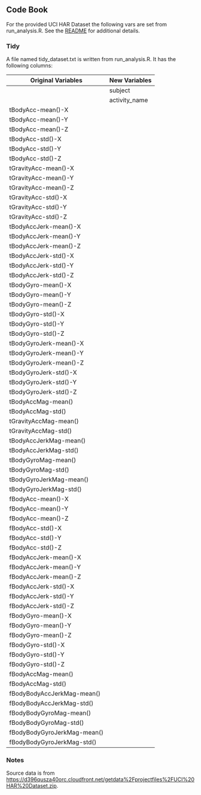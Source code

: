 ## Code Book


For the provided UCI HAR Dataset the following vars are set from run_analysis.R.  See the [README](README.md) for additional details.



### Tidy 
A file named tidy_dataset.txt is written from run_analysis.R. It has the following columns:

| Original Variables | New Variables |
| ---------------------------- | ---------------------------- |
||subject|
||activity_name|
| tBodyAcc-mean()-X           ||
| tBodyAcc-mean()-Y           ||
| tBodyAcc-mean()-Z           ||
| tBodyAcc-std()-X            ||
| tBodyAcc-std()-Y            ||
| tBodyAcc-std()-Z            ||
| tGravityAcc-mean()-X        ||
| tGravityAcc-mean()-Y        ||
| tGravityAcc-mean()-Z        ||
| tGravityAcc-std()-X         ||
| tGravityAcc-std()-Y         ||
| tGravityAcc-std()-Z         ||
| tBodyAccJerk-mean()-X       ||
| tBodyAccJerk-mean()-Y       ||
| tBodyAccJerk-mean()-Z       ||
| tBodyAccJerk-std()-X        ||
| tBodyAccJerk-std()-Y        ||
| tBodyAccJerk-std()-Z        ||
| tBodyGyro-mean()-X          ||
| tBodyGyro-mean()-Y          ||
| tBodyGyro-mean()-Z          ||
| tBodyGyro-std()-X           ||
| tBodyGyro-std()-Y           ||
| tBodyGyro-std()-Z           ||
| tBodyGyroJerk-mean()-X      ||
| tBodyGyroJerk-mean()-Y      ||
| tBodyGyroJerk-mean()-Z      ||
| tBodyGyroJerk-std()-X       ||
| tBodyGyroJerk-std()-Y       ||
| tBodyGyroJerk-std()-Z       ||
| tBodyAccMag-mean()          ||
| tBodyAccMag-std()           ||
| tGravityAccMag-mean()       ||
| tGravityAccMag-std()        ||
| tBodyAccJerkMag-mean()      ||
| tBodyAccJerkMag-std()       ||
| tBodyGyroMag-mean()         ||
| tBodyGyroMag-std()          ||
| tBodyGyroJerkMag-mean()     ||
| tBodyGyroJerkMag-std()      ||
| fBodyAcc-mean()-X           ||
| fBodyAcc-mean()-Y           ||
| fBodyAcc-mean()-Z           ||
| fBodyAcc-std()-X            ||
| fBodyAcc-std()-Y            ||
| fBodyAcc-std()-Z            ||
| fBodyAccJerk-mean()-X       ||
| fBodyAccJerk-mean()-Y       ||
| fBodyAccJerk-mean()-Z       ||
| fBodyAccJerk-std()-X        ||
| fBodyAccJerk-std()-Y        ||
| fBodyAccJerk-std()-Z        ||
| fBodyGyro-mean()-X          ||
| fBodyGyro-mean()-Y          ||
| fBodyGyro-mean()-Z          ||
| fBodyGyro-std()-X           ||
| fBodyGyro-std()-Y           ||
| fBodyGyro-std()-Z           ||
| fBodyAccMag-mean()          ||
| fBodyAccMag-std()           ||
| fBodyBodyAccJerkMag-mean()  ||
| fBodyBodyAccJerkMag-std()   ||
| fBodyBodyGyroMag-mean()     ||
| fBodyBodyGyroMag-std()      ||
| fBodyBodyGyroJerkMag-mean() ||
| fBodyBodyGyroJerkMag-std()  ||

### Notes


Source data is from https://d396qusza40orc.cloudfront.net/getdata%2Fprojectfiles%2FUCI%20HAR%20Dataset.zip.





